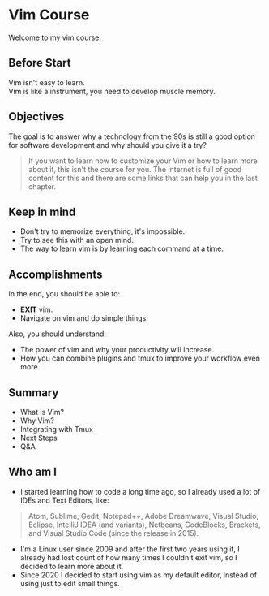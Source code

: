 # Vim Course

Welcome to my vim course.

## Before Start 

Vim isn't easy to learn.  
Vim is like a instrument, you need to develop muscle memory.

## Objectives

The goal is to answer why a technology from the 90s is still a good option for
software development and why should you give it a try?

> If you want to learn how to customize your Vim or how to learn more about it,
> this isn't the course for you. The internet is full of good content for this
> and there are some links that can help you in the last chapter.

## Keep in mind

* Don't try to memorize everything, it's impossible.
* Try to see this with an open mind.
* The way to learn vim is by learning each command at a time.

## Accomplishments

In the end, you should be able to:
* **EXIT** vim.
* Navigate on vim and do simple things.

Also, you should understand:
* The power of vim and why your productivity will increase.
* How you can combine plugins and tmux to improve your workflow even more.

## Summary

* What is Vim?   
* Why Vim?   
* Integrating with Tmux  
* Next Steps  
* Q&A   

## Who am I
* I started learning how to code a long time ago, so I already used a lot of
IDEs and Text Editors, like:  
> Atom, Sublime, Gedit, Notepad++, Adobe Dreamwave, Visual Studio,
> Eclipse, IntelliJ IDEA (and variants), Netbeans, CodeBlocks,
> Brackets, and Visual Studio Code (since the release in 2015).
* I'm a Linux user since 2009 and after the first two years using it, I already
had lost count of how many  times I couldn't exit vim, so I decided  to learn 
more about it.
* Since 2020 I decided to start using vim as my default editor, instead of using just to edit small things.
